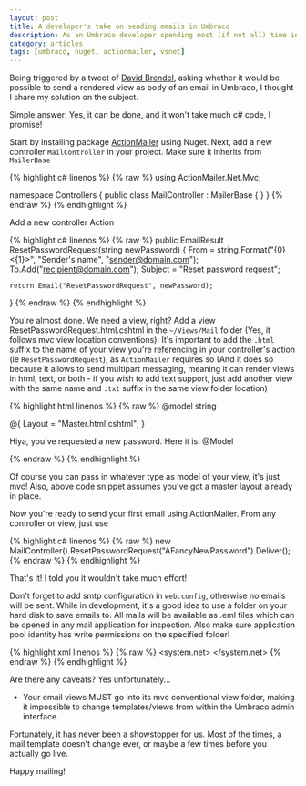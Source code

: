 ```yaml
---
layout: post
title: A developer's take on sending emails in Umbraco
description: As an Umbraco developer spending most (if not all) time in vs.net, I prefer to use ActionMailer. I'll show how easy it is to integrate this Nuget package into your new and existing Umbraco solutions.
category: articles
tags: [umbraco, nuget, actionmailer, vsnet]
---
```


Being triggered by a tweet of [David Brendel](https://twitter.com/byte5db/status/423077560180678656), asking whether it would be possible to send a rendered view as body of an email in Umbraco, I thought I share my solution on the subject.

Simple answer: Yes, it can be done, and it won't take much c# code, I promise!

Start by installing package [ActionMailer](http://www.nuget.org/packages/ActionMailer/) using Nuget. Next, add a new controller <code>MailController</code> in your project. Make sure it inherits from <code>MailerBase</code>

{% highlight c# linenos %}
{% raw %}
using ActionMailer.Net.Mvc;

namespace Controllers
{
    public class MailController : MailerBase { }
}
{% endraw %}
{% endhighlight %}

Add a new controller Action 

{% highlight c# linenos %}
{% raw %}
public EmailResult ResetPasswordRequest(string newPassword)
{
    From = string.Format("{0} <{1}>", "Sender's name", "sender@domain.com");
    To.Add("recipient@domain.com");
    Subject = "Reset password request";

    return Email("ResetPasswordRequest", newPassword);
}
{% endraw %}
{% endhighlight %}

You're almost done. We need a view, right? Add a view ResetPasswordRequest.html.cshtml in the <code>~/Views/Mail</code> folder (Yes, it follows mvc view location conventions). It's important to add the <code>.html</code> suffix to the name of your view you're referencing in your controller's action (ie <code>ResetPasswordRequest</code>), as <code>ActionMailer</code> requires so (And it does so because it allows to send multipart messaging, meaning it can render views in html, text, or both - if you wish to add text support, just add another view with the same name and <code>.txt</code> suffix in the same view folder location)

{% highlight html linenos %}
{% raw %}
@model string

@{
    Layout = "Master.html.cshtml";
}
<p>Hiya, you've requested a new password. Here it is: @Model</p>
{% endraw %}
{% endhighlight %}

Of course you can pass in whatever type as model of your view, it's just mvc! Also, above code snippet assumes you've got a master layout already in place.

Now you're ready to send your first email using ActionMailer. From any controller or view, just use

{% highlight c# linenos %}
{% raw %}
new MailController().ResetPasswordRequest("AFancyNewPassword").Deliver();
{% endraw %}
{% endhighlight %}

That's it! I told you it wouldn't take much effort! 

Don't forget to add smtp configuration in <code>web.config</code>, otherwise no emails will be sent. While in development, it's a good idea to use a folder on your hard disk to save emails to. All mails will be available as .eml files which can be opened in any mail application for inspection. Also make sure application pool identity has write permissions on the specified folder!

{% highlight xml linenos %}
{% raw %}
<system.net>
  <mailSettings>
    <smtp deliveryMethod="SpecifiedPickupDirectory">
      <specifiedPickupDirectory pickupDirectoryLocation="C:\Inetpub\Mail"/>
    </smtp>
  </mailSettings>
</system.net>
{% endraw %}
{% endhighlight %}

Are there any caveats? Yes unfortunately...

* Your email views MUST go into its mvc conventional view folder, making it impossible to change templates/views from within the Umbraco admin interface.

Fortunately, it has never been a showstopper for us. Most of the times, a mail template doesn't change ever, or maybe a few times before you actually go live.

Happy mailing!